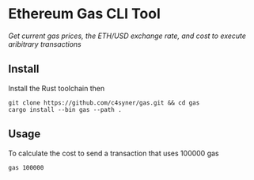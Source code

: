 # Ethereum Gas CLI Tool
*Get current gas prices, the ETH/USD exchange rate, and cost to execute aribitrary transactions*
## Install
Install the Rust toolchain then
```shell
git clone https://github.com/c4syner/gas.git && cd gas
cargo install --bin gas --path .
```
## Usage
To calculate the cost to send a transaction that uses 100000 gas
```shell
gas 100000
```